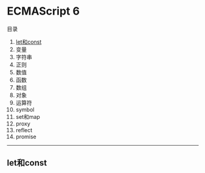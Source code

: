 # ECMAScript 6

目录
1. [let和const](#let和const)
2. 变量
3. 字符串
4. 正则
5. 数值
6. 函数
7. 数组
8. 对象
9. 运算符
10. symbol
11. set和map
12. proxy
13. reflect
14. promise

******

## let和const


